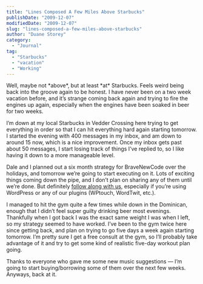```yaml
---
title: "Lines Composed A Few Miles Above Starbucks"
publishDate: "2009-12-07"
modifiedDate: "2009-12-07"
slug: "lines-composed-a-few-miles-above-starbucks"
author: "Duane Storey"
category:
  - "Journal"
tag:
  - "Starbucks"
  - "vacation"
  - "Working"
---
```


Well, maybe not \*above\*, but at least \*at\* Starbucks. Feels weird being back into the groove again to be honest. I have never been on a two week vacation before, and it’s strange coming back again and trying to fire the engines up again, especially when the engines have been soaked in beer for two weeks.

I’m down at my local Starbucks in Vedder Crossing here trying to get everything in order so that I can hit everything hard again starting tomorrow. I started the evening with 400 messages in my inbox, and am down to around 15 now, which is a nice improvement. Once my inbox gets past about 50 messages, I start losing track of things I’ve replied to, so I like having it down to a more manageable level.

Dale and I planned out a six month strategy for BraveNewCode over the holidays, and tomorrow we’re going to start executing on it. Lots of exciting things coming down the pipe, and I don’t plan on sharing any of them until we’re done. But definitely [follow along with us](http://www.bravenewcode.com), especially if you’re using WordPress or any of our plugins (WPtouch, WordTwit, etc.).

I managed to hit the gym quite a few times while down in the Dominican, enough that I didn’t feel super guilty drinking beer most evenings. Thankfully when I got back I was the exact same weight I was when I left, so my strategy seemed to have worked. I’ve been to the gym twice here since getting back, and plan on trying to go five days a week again starting tomorrow. I’m pretty sure I get a free consult at the gym, so I’ll probably take advantage of it and try to get some kind of realistic five-day workout plan going.

Thanks to everyone who gave me some new music suggestions — I’m going to start buying/borrowing some of them over the next few weeks. Anyways, back at it.
